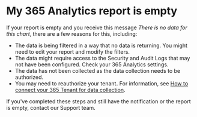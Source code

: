 # My 365 Analytics report is empty

If your report is empty and you receive this message _There is no data for this chart_, there are a few reasons for this, including:

* The data is being filtered in a way that no data is returning. You might need to edit your report and modify the filters.
* The data might require access to the Security and Audit Logs that may not have been configured. Check your 365 Analytics settings.
* The data has not been collected as the data collection needs to be authorized.
* You may need to reauthorize your tenan&#x74;**.** For information, see [How to connect your 365 Tenant for data collection](how-do-i-connect-the-microsoft-tenant-for-data-collection.md).

If you've completed these steps and still have the notification or the report is empty, contact our Support team.&#x20;
